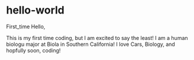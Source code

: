 # hello-world
First_time
Hello,

This is my first time coding, but I am excited to say the least! I am a human biologu major at Biola in Southern California! I love Cars, Biology, and hopfully soon, coding!
